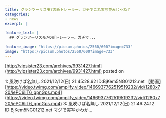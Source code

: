 ```yaml
---
title: グランツーリスモ7の新トレーラー、ガチでこれ実写並みじゃね？
categories:
- news
excerpt: |
  
feature_text: |
  ## グランツーリスモ7の新トレーラー、ガチで...
  
feature_image: "https://picsum.photos/2560/600?image=733"
image: "https://picsum.photos/2560/600?image=733"
---
```


[http://vipsister23.com/archives/9931427.html](http://vipsister23.com/archives/9931427.html)
posted on 

<!--more-->

1: 風吹けば名無し 2021/12/12(日) 21:45:28.62 ID:BjKem5NG01212.net 【動画】[https://video.twimg.com/amplify_video/1466937762519519232/vid/1280x720/iePC6liT6_gpnGps.mp4](https://video.twimg.com/amplify_video/1466937762519519232/vid/1280x720/iePC6liT6_gpnGps.mp4) 3: 風吹けば名無し 2021/12/12(日) 21:46:24.12 ID:BjKem5NG01212.net マジで実写かわか...
